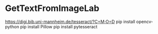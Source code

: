 # GetTextFromImageLab
https://digi.bib.uni-mannheim.de/tesseract/?C=M;O=D
pip install opencv-python
pip install Pillow
pip install pytesseract
